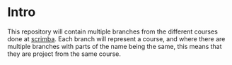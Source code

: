 # Intro
This repository will contain multiple branches from the different courses done at [scrimba](https://v2.scrimba.com).
Each branch will represent a course, and where there are multiple branches with parts of the name being the same, this means that they are project from the same course.

